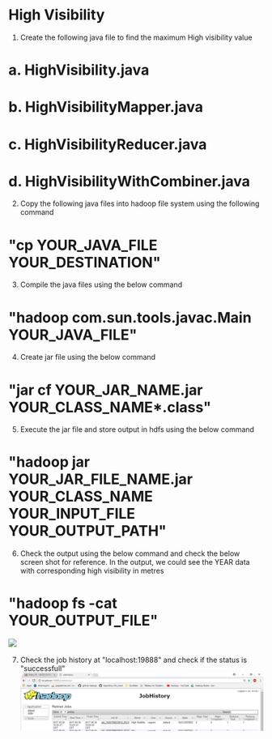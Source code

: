 # High Visibility

1. Create the following java file to find the maximum High visibility value
 #   a. HighVisibility.java
 #   b. HighVisibilityMapper.java
 #   c. HighVisibilityReducer.java
 #   d. HighVisibilityWithCombiner.java

2. Copy the following java files into hadoop file system using the following command
 #   "cp YOUR_JAVA_FILE YOUR_DESTINATION"

3. Compile the java files using the below command
#    "hadoop com.sun.tools.javac.Main YOUR_JAVA_FILE"

4. Create jar file using the below command
#     "jar cf YOUR_JAR_NAME.jar YOUR_CLASS_NAME*.class"

5. Execute the jar file and store output in hdfs using the below command
#     "hadoop jar YOUR_JAR_FILE_NAME.jar YOUR_CLASS_NAME YOUR_INPUT_FILE YOUR_OUTPUT_PATH"

6. Check the output using the below command and check the below screen shot for reference.
In the output, we could see the YEAR data with corresponding high visibility in metres 
#     "hadoop fs -cat YOUR_OUTPUT_FILE"
![](images/High_Visibility_combined.PNG)

7. Check the job history at "localhost:19888" and check if the status is "successfull"
![](images/JOB_HISTORY_HIGHVISIBILITY.PNG)
